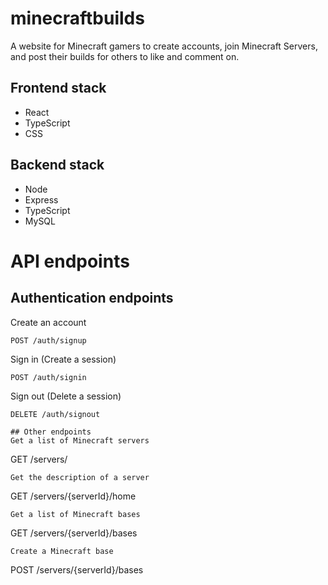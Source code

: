 # minecraftbuilds

A website for Minecraft gamers to create accounts, join Minecraft Servers, and post their builds for others to like and comment on.

## Frontend stack
- React
- TypeScript
- CSS

## Backend stack
- Node
- Express
- TypeScript
- MySQL

# API endpoints

## Authentication endpoints
Create an account
```
POST /auth/signup
```
Sign in (Create a session)
```
POST /auth/signin
```
Sign out (Delete a session)
```
DELETE /auth/signout

## Other endpoints
Get a list of Minecraft servers
```
GET /servers/
```
Get the description of a server
```
GET /servers/{serverId}/home
```
Get a list of Minecraft bases
```
GET /servers/{serverId}/bases
```
Create a Minecraft base
```
POST /servers/{serverId}/bases
```